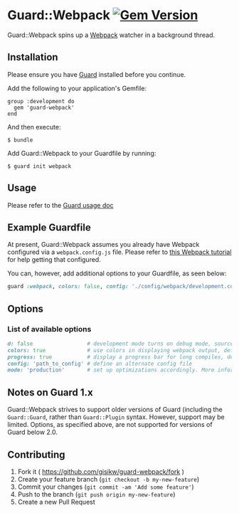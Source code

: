 # Guard::Webpack [![Gem Version](https://badge.fury.io/rb/guard-webpack.png)](http://badge.fury.io/rb/guard-webpack)

Guard::Webpack spins up a [Webpack](http://webpack.github.io) watcher in a background thread.

## Installation

Please ensure you have [Guard](http://github.com/guard/guard) installed before you continue.

Add the following to your application's Gemfile:

    group :development do
      gem 'guard-webpack'
    end

And then execute:

    $ bundle

Add Guard::Webpack to your Guardfile by running:

    $ guard init webpack

## Usage

Please refer to the [Guard usage doc](http://github.com/guard/guard#readme)

## Example Guardfile

At present, Guard::Webpack assumes you already have Webpack configured via a `webpack.config.js` file. Please refer to [this Webpack tutorial](https://github.com/petehunt/webpack-howto) for help getting that configured.

You can, however, add additional options to your Guardfile, as seen below:

```ruby
guard :webpack, colors: false, config: './config/webpack/development.config.js'
```

## Options

### List of available options

```ruby
d: false                 # development mode turns on debug mode, source maps, and path info, default: false
colors: true             # use colors in displaying webpack output, default: true
progress: true           # display a progress bar for long compiles, default: true
config: 'path_to_config' # define an alternate config file
mode: 'production'       # set up optimizations accordingly. More information on the webpack docs: https://webpack.js.org/configuration/mode/. default: production
```

## Notes on Guard 1.x

Guard::Webpack strives to support older versions of Guard (including the `Guard::Guard`, rather than `Guard::Plugin` syntax. However, support may be limited. Options, as specified above, are not supported for versions of Guard below 2.0.

## Contributing

1. Fork it ( https://github.com/gisikw/guard-webpack/fork )
2. Create your feature branch (`git checkout -b my-new-feature`)
3. Commit your changes (`git commit -am 'Add some feature'`)
4. Push to the branch (`git push origin my-new-feature`)
5. Create a new Pull Request

